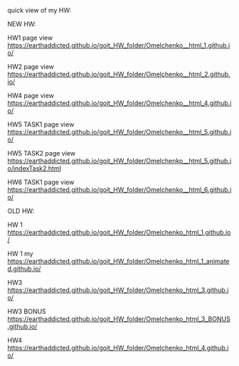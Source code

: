 quick view of my HW:

NEW HW:

HW1 page view https://earthaddicted.github.io/goit_HW_folder/Omelchenko__html_1.github.io/

HW2 page view https://earthaddicted.github.io/goit_HW_folder/Omelchenko__html_2.github.io/

HW4 page view https://earthaddicted.github.io/goit_HW_folder/Omelchenko__html_4.github.io/

HW5 TASK1 page view https://earthaddicted.github.io/goit_HW_folder/Omelchenko__html_5.github.io/

HW5 TASK2 page view https://earthaddicted.github.io/goit_HW_folder/Omelchenko__html_5.github.io/indexTask2.html

HW6 TASK1 page view https://earthaddicted.github.io/goit_HW_folder/Omelchenko__html_6.github.io/




OLD HW: 


HW 1 https://earthaddicted.github.io/goit_HW_folder/Omelchenko_html_1.github.io/

HW 1 my https://earthaddicted.github.io/goit_HW_folder/Omelchenko_html_1_animated.github.io/

HW3 https://earthaddicted.github.io/goit_HW_folder/Omelchenko_html_3.github.io/

HW3 BONUS https://earthaddicted.github.io/goit_HW_folder/Omelchenko_html_3_BONUS.github.io/

HW4 https://earthaddicted.github.io/goit_HW_folder/Omelchenko_html_4.github.io/







